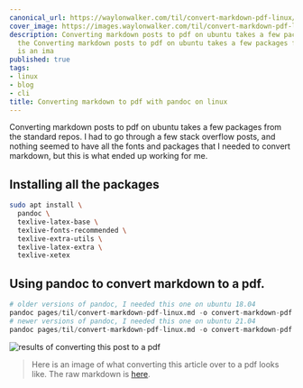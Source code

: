 ```yaml
---
canonical_url: https://waylonwalker.com/til/convert-markdown-pdf-linux/
cover_image: https://images.waylonwalker.com/til/convert-markdown-pdf-linux.png
description: Converting markdown posts to pdf on ubuntu takes a few packages from
  the Converting markdown posts to pdf on ubuntu takes a few packages from the Here
  is an ima
published: true
tags:
- linux
- blog
- cli
title: Converting markdown to pdf with pandoc on linux
---
```


Converting markdown posts to pdf on ubuntu takes a few packages from the standard repos.  I had to go through a few stack overflow posts, and nothing seemed to have all the fonts and packages that I needed to convert markdown, but this is what ended up working for me.

## Installing all the packages

``` bash
sudo apt install \
  pandoc \
  texlive-latex-base \
  texlive-fonts-recommended \
  texlive-extra-utils \
  texlive-latex-extra \
  texlive-xetex
```

## Using pandoc to convert markdown to a pdf.

``` python
# older versions of pandoc, I needed this one on ubuntu 18.04
pandoc pages/til/convert-markdown-pdf-linux.md -o convert-markdown-pdf.pdf --latex-engine=xelatex
# newer versions of pandoc, I needed this one on ubuntu 21.04
pandoc pages/til/convert-markdown-pdf-linux.md -o convert-markdown-pdf.pdf --pdf-engine=xelatex
```



![results of converting this post to a pdf](https://images.waylonwalker.com/convert-markdown-pdf-linux-result.png)

> Here is an image of what converting this article over to a pdf looks
> like.  The raw markdown is
> [here](https://waylonwalker.com/convert-markdown-pdf-linux.md).